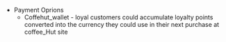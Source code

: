 - Payment Oprions
  - Coffehut_wallet - loyal customers could accumulate loyalty points converted into the currency they could use in their next purchase at coffee_Hut site
